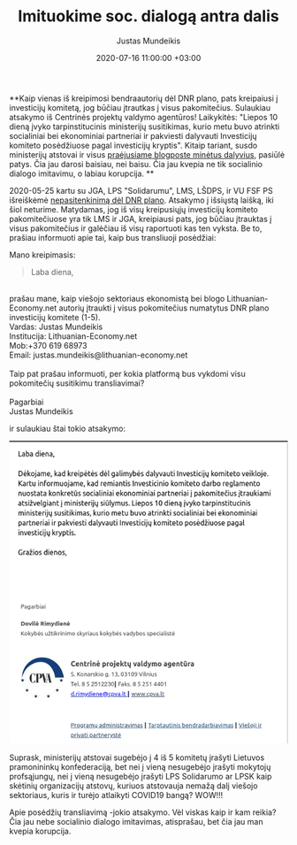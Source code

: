﻿---
title:  Imituokime soc. dialogą antra dalis
date:  2020-07-16 11:00:00 +03:00
author:  Justas Mundeikis
layout:  post
comments:  true
citation:  true
permalink:  2020/07/16/imituokim-soc-dialoga-2
image:    /assets/2020/07/16/corruption.jpeg
thumbnail: /assets/2020/07/16/thumb.corruption.jpeg
categories:
 - Ekonomika
tags:
 - Ekonomika
 - Covid19
---

**Kaip vienas iš kreipimosi bendraautorių dėl DNR plano, pats kreipaiusi į investicijų komitetą, jog būčiau įtrautkas į visus pakomitečius. Sulaukiau atsakymo iš Centrinės projektų valdymo agentūros! Laikykitės: "Liepos 10 dieną įvyko tarpinstitucinis ministerijų susitikimas, kurio metu buvo atrinkti socialiniai bei ekonominiai partneriai ir pakviesti dalyvauti Investicijų komiteto posėdžiuose pagal investicijų kryptis". Kitaip tariant, susdo ministerijų atstovai ir visus [praėjusiame blogposte minėtus dalyvius](http://lithuanian-economy.net/2020/07/14/milijardai-paskirstyti-imituokim-soc-dialoga), pasiūlė patys. Čia jau darosi baisiau, nei baisu. Čia jau kvepia ne tik socialinio dialogo imitavimu, o labiau korupcija. ** <!--more-->

2020-05-25 kartu su JGA, LPS "Solidarumu", LMS, LŠDPS, ir VU FSF PS išreiškėmė [nepasitenkinimą dėl DNR plano](http://lithuanian-economy.net/2020/05/24/PS-kreipimasis-del-FinMin-DNR-plano/). Atsakymo į išsiųstą laišką, iki šiol neturime.  Matydamas, jog iš visų kreipusiųjų investicijų komiteto pakomitečiuose yra tik LMS ir JGA, kreipiausi pats, jog būčiau įtrauktas į visus pakomitečius ir galėčiau iš visų raportuoti kas ten vyksta. Be to, prašiau informuoti apie tai, kaip bus transliuoji posėdžiai:


Mano kreipimasis:

>Laba diena,<br>
<br>
prašau mane, kaip viešojo sektoriaus  ekonomistą bei blogo Lithuanian-Economy.net autorių įtraukti į visus pokomitečius numatytus DNR plano investicijų komitete (1-5).
<br>
Vardas: Justas Mundeikis<br>
Institucija: Lithuanian-Economy.net<br>
Mob:+370 619 68973<br>
Email: justas.mundeikis@lithuanian-economy.net<br>
<br>
Taip pat prašau informuoti, per kokia platformą bus vykdomi visu pokomitečių susitikimu transliavimai?<br>
<br>
Pagarbiai<br>
Justas Mundeikis

ir sulaukiau štai tokio atsakymo:

![](/assets/2020/07/16/atsakymas.png)

Suprask, ministerijų atstovai sugebėjo į 4 iš 5 komitetų įrašyti Lietuvos pramonininkų konfederaciją, bet nei į vieną nesugebėjo įrašyti mokytojų profsąjungų, nei į vieną nesugebėjo įrašyti LPS Solidarumo ar LPSK kaip skėtinių organizacijų atstovų, kuriuos atstovauja nemažą dalį viešojo sektoriaus, kuris ir turėjo atlaikyti COVID19 bangą? WOW!!!

Apie posėdžių transliavimą -jokio atsakymo. Vėl viskas kaip ir kam reikia? Čia jau nebe socialinio dialogo imitavimas, atisprašau, bet čia jau man kvepia korupcija.
